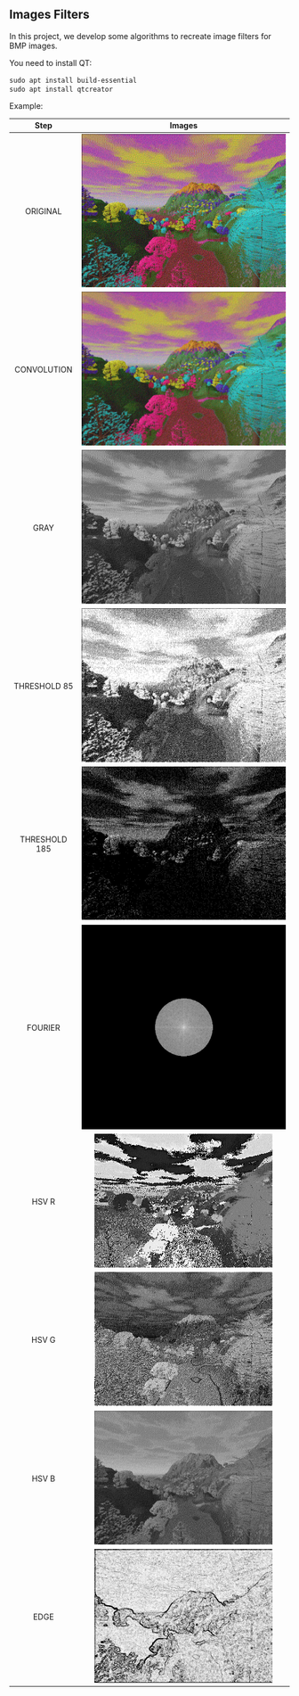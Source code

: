 ## Images Filters

In this project, we develop some algorithms to recreate image filters for BMP images.

You need to install QT:

    sudo apt install build-essential
    sudo apt install qtcreator

Example:

  | Step | Images |
  :-------------------------:|:-------------------------:
   ORIGINAL |  ![](./images/landscape.png)
   CONVOLUTION |  ![](./images/conv.png)
   GRAY |  ![](./images/gray.png)
   THRESHOLD 85 | ![](./images/thres_85.png)
   THRESHOLD 185 | ![](./images/thres_185.png)
   FOURIER  |  ![](./images/fourier.png)
   HSV R |  ![](./images/hsv_R.png)
   HSV G |  ![](./images/hsv_G.png)
   HSV B |  ![](./images/hsv_B.png)
   EDGE |  ![](./images/edge.png)

